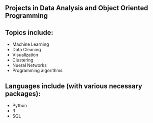 ## Projects in Data Analysis and Object Oriented Programming

## Topics include:
  * Machine Learning
  * Data Cleaning
  * Visualization
  * Clustering
  * Nueral Networks
  * Programming algorithms
  
## Languages include (with various necessary packages):
  * Python 
  * R 
  * SQL 